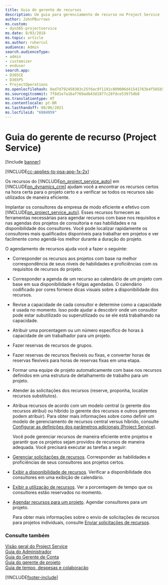 ```yaml
---
title: Guia do gerente de recursos
description: Um guia para gerenciamento de recurso no Project Service
author: JohnPBurrows
ms.custom:
- dyn365-projectservice
ms.date: 8/03/2018
ms.topic: article
ms.author: ruhercul
audience: Admin
search.audienceType:
- admin
- customizer
- enduser
search.app:
- D365CE
- D365PS
- ProjectOperations
ms.openlocfilehash: 0ad7d792450303c25fdac9f1191c809006d41541763b4f565b55abfa6da58a0a
ms.sourcegitcommit: 7f8d1e7a16af769adb43d1877c28fdce53975db8
ms.translationtype: HT
ms.contentlocale: pt-BR
ms.lasthandoff: 08/06/2021
ms.locfileid: "6984959"
---
```

# <a name="resource-manager-guide-project-service"></a>Guia do gerente de recurso (Project Service)

[!include [banner](../includes/psa-now-project-operations.md)]

[!INCLUDE[cc-applies-to-psa-app-1x-2x](../includes/cc-applies-to-psa-app-1x-2x.md)]

Os recursos do [!INCLUDE[pn_project_service_auto](../includes/pn-project-service-auto.md)] em [!INCLUDE[pn_dynamics_crm](../includes/pn-dynamics-crm.md)] ajudam você a encontrar os recursos certos na hora certa para o projeto certo e a verificar se todos os recursos são utilizados de maneira eficiente.  
  
 Implantar os consultores da empresa de modo eficiente e efetivo com [!INCLUDE[pn_project_service_auto](../includes/pn-project-service-auto.md)]. Esses recursos fornecem as ferramentas necessárias para agendar recursos com base nos requisitos e nas agendas dos projetos de consultoria e nas habilidades e na disponibilidade dos consultores. Você pode localizar rapidamente os consultores mais qualificados disponíveis para trabalhar em projetos e ver facilmente como agendá-los melhor durante a duração do projeto.  
  
 O agendamento de recursos ajuda você a fazer o seguinte:  
  
- Corresponder os recursos aos projetos com base na melhor correspondência de seus níveis de habilidades e proficiências com os requisitos de recursos do projeto.  
  
- Corresponder a agenda de um recurso ao calendário de um projeto com base em sua disponibilidade e folgas agendadas. O calendário codificado por cores fornece dicas visuais sobre a disponibilidade dos recursos.  
  
- Revise a capacidade de cada consultor e determine como a capacidade é usada no momento. Isso pode ajudar a descobrir onde um consultor pode estar subutilizado ou superutilizado ou se ele está trabalhando na capacidade.  
  
- Atribuir uma porcentagem ou um número específico de horas à capacidade de um trabalhador para um projeto.  
  
- Fazer reservas de recursos de grupos.  
  
- Fazer reservas de recursos flexíveis ou fixas, e converter horas de reservas flexíveis para horas de reservas fixas em uma etapa.  
  
- Formar uma equipe de projeto automaticamente com base nos recursos definidos em uma estrutura de detalhamento de trabalho para um projeto.  
  
- Atender às solicitações dos recursos (reserve, proponha, localize recursos substitutos).  
  
- Atribua recursos de acordo com um modelo central (o gerente dos recursos atribui) ou híbrido (o gerente dos recursos e outros gerentes podem atribuir). Para obter mais informações sobre como definir um modelo de gerenciamento de recursos central versus híbrido, consulte [Configurar as definições dos parâmetros adicionais (Project Service)](../psa/configure-additional-parameters-settings.md).  
  
  Você pode gerenciar recursos de maneira eficiente entre projetos e garantir que os projetos sejam providos de recursos de maneira adequada. Você precisará executar as tarefas a seguir:  
  
- [Gerenciar solicitações de recursos](../psa/manage-resource-requests.md). Corresponder as habilidades e proficiências de seus consultores aos projetos certos.  
  
- [Exibir a disponibilidade de recursos](../psa/view-resource-availability.md). Verificar a disponibilidade dos consultores em uma exibição de calendário.  
  
- [Exibir a utilização de recursos](../psa/view-resource-utilization.md). Ver a porcentagem de tempo que os consultores estão reservados no momento.  
  
- [Agendar recursos para um projeto](../psa/schedule-resources-project.md). Agendar consultores para um projeto.  
  
  Para obter mais informações sobre o envio de solicitações de recursos para projetos individuais, consulte [Enviar solicitações de recursos](../psa/submit-resource-requests.md).  
  
### <a name="see-also"></a>Consulte também  
 [Visão geral do Project Service](../psa/overview.md)   
 [Guia do Administrador](../psa/admin-guide.md)   
 [Guia do Gerente de Conta](../psa/account-manager-guide.md)   
 [Guia do gerente de projeto](../psa/project-manager-guide.md)   
 [Guia de tempo, despesas e colaboração](../psa/time-expense-collaboration-guide.md)


[!INCLUDE[footer-include](../includes/footer-banner.md)]